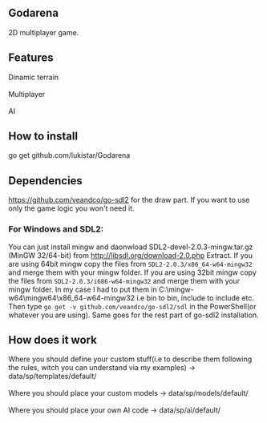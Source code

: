 ## Godarena
  2D multiplayer game.
## Features
  Dinamic terrain
  <br/>
  <br/>
  Multiplayer
  <br/>
  <br/>
  AI
## How to install
  go get github.com/lukistar/Godarena
## Dependencies
  https://github.com/veandco/go-sdl2 for the draw part. If you want to use only the game logic you won't need it.
  
### For Windows and SDL2:
  You can just install mingw and daonwload SDL2-devel-2.0.3-mingw.tar.gz (MinGW 32/64-bit) from http://libsdl.org/download-2.0.php
  Extract. 
  If you are using 64bit mingw copy the files from `SDL2-2.0.3/x86_64-w64-mingw32` and merge them with your mingw folder.
  If you are using 32bit mingw copy the files from `SDL2-2.0.3/i686-w64-mingw32` and merge them with your mingw folder.
  In my case I had to put them in C:\mingw-w64\mingw64\x86_64-w64-mingw32 i.e bin to bin, include to include etc.
  Then type `go get -v github.com/veandco/go-sdl2/sdl` in the PowerShell(or whatever you are using).
  Same goes for the rest part of go-sdl2 installation.
## How does it work
  Where you should define your custom stuff(i.e to describe them following the rules, witch you can understand via my examples) -> data/sp/templates/default/
  <br/>
  <br/>
  Where you should place your custom models -> data/sp/models/default/
  <br/>
  <br/>
  Where you should place your own AI code -> data/sp/ai/default/
  <br/>
  <br/>
